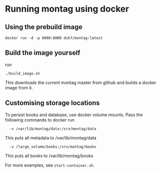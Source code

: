 # Running montag using docker

## Using the prebuild image

`docker run -d -p 8000:8000 dsk7/montag:latest`

## Build the image yourself
run 

`./build_image.sh`

This downloads the current montag master from github and builds a docker
image from it.

## Customising storage locations

To persist books and database, use docker volume mounts.
Pass the following commands to docker run

`  -v /var/lib/montag/data:/srv/montag/data` 

This puts all metadata to /var/lib/montag/data


`  -v /large_volume/books:/srv/montag/books`

This puts all books to /var/lib/montag/books

For more examples, see `start-container.sh`.

